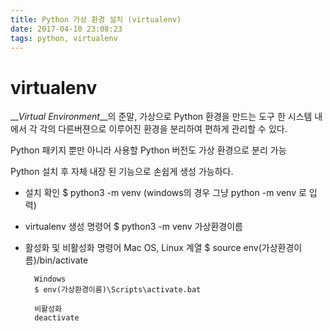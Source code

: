 ```yaml
---
title: Python 가상 환경 설치 (virtualenv)
date: 2017-04-10 23:08:23
tags: python, virtualenv
---
```


# virtualenv
__*Virtual Environment*__의 준말, 가상으로 Python 환경을 만드는 도구
한 시스템 내에서 각 각의 다른버젼으로 이루어진 환경을 분리하여 편하게 관리할 수 있다.

Python 패키지 뿐만 아니라 사용할 Python 버전도 가상 환경으로 분리 가능

Python 설치 후 자체 내장 된 기능으로 손쉽게 생성 가능하다.

* 설치 확인
        $ python3 -m venv
        (windows의 경우 그냥 python -m venv 로 입력)

* virtualenv 생성 명령어
        $ python3 -m venv 가상환경이름

* 활성화 및 비활성화 명령어
        Mac OS, Linux 계열
        $ source env(가상환경이름)/bin/activate

        Windows
        $ env(가상환경이름)\Scripts\activate.bat

        비활성화
        deactivate